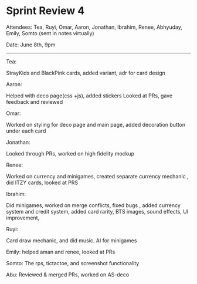 # Sprint Review 4

Attendees: Tea, Ruyi, Omar, Aaron, Jonathan, Ibrahim, Renee, Abhyuday, Emily, Somto (sent in notes virtually)

Date: June 8th, 9pm

---

Tea: 

StrayKids and BlackPink cards, added variant, adr for card design

Aaron:

Helped with deco page(css +js), added stickers
Looked at PRs, gave feedback and reviewed

Omar:

Worked on styling for deco page and main page, added decoration button under each card

Jonathan:

Looked through PRs, worked on high fidelity mockup

Renee:

Worked on currency and minigames, created separate currency mechanic , did ITZY cards, looked at PRS

Ibrahim:

Did minigames, worked on merge conflicts, fixed bugs , added currency system and credit system, added card rarity, BTS images, sound effects, UI improvement,

Ruyi:

Card draw mechanic, and did music. AI for minigames

Emily:
helped aman and renee, looked at PRs

Somto:
The rps, tictactoe, and screenshot functionality

Abu:
Reviewed & merged PRs, worked on AS-deco